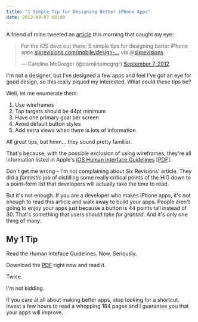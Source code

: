 ```yaml
---
title: "1 Simple Tip for Designing Better iPhone Apps"
date: 2012-09-07 00:00
---
```


A friend of mine tweeted an [article](http://sixrevisions.com/mobile/design-iphone-apps-better/) this morning that caught my eye:

<blockquote class="twitter-tweet">
	<p>For the iOS devs out there: 5 simple tips for designing better iPhone apps <a href="http://t.co/JvZ6MCEc" title="http://sixrevisions.com/mobile/design-iphone-apps-better/">sixrevisions.com/mobile/design-…</a> via @<a href="https://twitter.com/sixrevisions">sixrevisions</a></p>— Caroline McGregor (@carolinemcgrgr) <a href="https://twitter.com/carolinemcgrgr/status/244055598981844992" data-datetime="2012-09-07T12:52:43+00:00">September 7, 2012</a>
</blockquote>
<script src="//platform.twitter.com/widgets.js" charset="utf-8"></script>

I'm not a designer, but I've designed a few apps and feel I've got an eye for good design, so this really piqued my interested. What could these tips be?

Well, let me enumerate them:

1. Use wireframes
2. Tap targets should be 44pt minimum
3. Have one primary goal per screen
4. Avoid default button styles
5. Add extra views when there is lots of information

All great tips, but hmm... they sound pretty familiar.

That's because, with the possible exclusion of using wireframes, they're all information listed in Apple's [iOS Human Interface Guidelines](http://developer.apple.com/library/ios/#DOCUMENTATION/UserExperience/Conceptual/MobileHIG/Introduction/Introduction.html) [[PDF]](http://developer.apple.com/library/ios/DOCUMENTATION/UserExperience/Conceptual/MobileHIG/MobileHIG.pdf).

Don't get me wrong - I'm not complaining about Six Revisions' article. They did a _fantastic_ job of distilling some really critical points of the HIG down to a point-form list that developers will actually take the time to read.

But it's not enough. If you are a developer who makes iPhone apps, it's not enough to read this article and walk away to build your apps. People aren't going to enjoy your apps just because a button is 44 points tall instead of 30. That's something that users should _take for granted_. And it's only one thing of many.

## My 1 Tip

Read the Human Inteface Guidelines. Now. Seriously.

Download the [PDF](http://developer.apple.com/library/ios/DOCUMENTATION/UserExperience/Conceptual/MobileHIG/MobileHIG.pdf) right now and read it.

Twice.

I'm not kidding.

If you care at all about making better apps, stop looking for a shortcut. Invest a few hours to read a whopping 184 pages and I guarantee you that your apps will improve.

<!-- more -->
